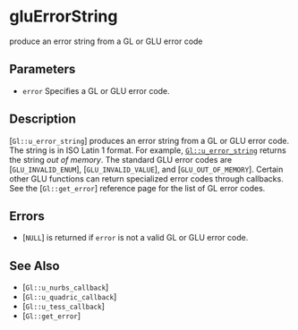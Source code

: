 # gluErrorString
produce an error string from a GL or GLU error code

## Parameters
- `error`
  Specifies a GL or GLU error code.

## Description
[`Gl::u_error_string`] produces an error string from a GL or GLU error
  code. The string is in ISO Latin 1 format. For example,
  [`Gl::u_error_string`]([`GLU_OUT_OF_MEMORY`]) returns the string *out
  of memory*.
The standard GLU error codes are [`GLU_INVALID_ENUM`],
  [`GLU_INVALID_VALUE`], and [`GLU_OUT_OF_MEMORY`]. Certain other GLU
  functions can return specialized error codes through callbacks. See
  the [`Gl::get_error`] reference page for the list of GL error codes.

## Errors
- [`NULL`] is returned if `error` is not a valid GL or GLU error code.

## See Also
- [`Gl::u_nurbs_callback`]
- [`Gl::u_quadric_callback`]
- [`Gl::u_tess_callback`]
- [`Gl::get_error`]
